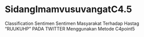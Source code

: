 # SidangImamvusuvangatC4.5
Classification Sentimen Sentimen Masyarakat Terhadap Hastag “RUUKUHP” PADA TWITTER Menggunakan Metode C4point5
